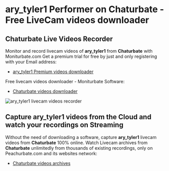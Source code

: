 # ary_tyler1 Performer on Chaturbate - Free LiveCam videos downloader

## Chaturbate Live Videos Recorder

Monitor and record livecam videos of **ary_tyler1** from **Chaturbate** with Moniturbate.com
Get a premium trial for free by just and only registering with your Email address:
* [ary_tyler1 Premium videos downloader](https://moniturbate.com/request-demo-licence-key.html)

Free livecam videos downloader - Moniturbate Software:
* [Chaturbate videos downloader](https://moniturbate.com/moniturbate-download-software.html)

![ary_tyler1 livecam videos recorder](https://peachurnet.com/templates/moniturbate-software.png)


## Capture ary_tyler1 videos from the Cloud and watch your recordings on Streaming

Without the need of downloading a software, capture **ary_tyler1** livecam videos from **Chaturbate** 100% online.
Watch Livecam archives from **Chaturbate** unlimitedly from thousands of existing recordings, only on Peachurbate.com and its websites network:
* [Chaturbate videos archives](https://peachurnet.com/)